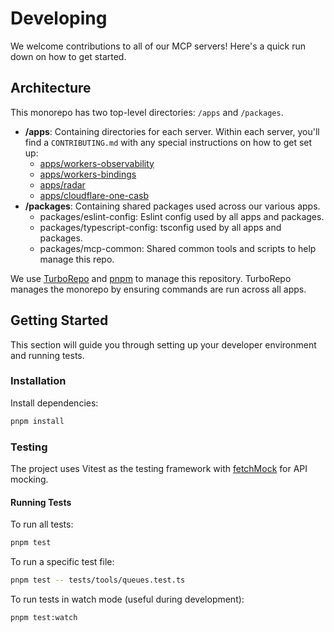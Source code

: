 # Developing

We welcome contributions to all of our MCP servers! Here's a quick run down on how to get started.

## Architecture

This monorepo has two top-level directories: `/apps` and `/packages`.

- **/apps**: Containing directories for each server. Within each server, you'll find a `CONTRIBUTING.md` with any special instructions on how to get set up:
  - [apps/workers-observability](apps/workers-observability)
  - [apps/workers-bindings](apps/workers-bindings)
  - [apps/radar](apps/radar)
  - [apps/cloudflare-one-casb](apps/cloudflare-one-casb)
- **/packages**: Containing shared packages used across our various apps.
  - packages/eslint-config: Eslint config used by all apps and packages.
  - packages/typescript-config: tsconfig used by all apps and packages.
  - packages/mcp-common: Shared common tools and scripts to help manage this repo.

We use [TurboRepo](https://turbo.build/) and [pnpm](https://pnpm.io/) to manage this repository. TurboRepo manages the monorepo by ensuring commands are run across all apps.

## Getting Started

This section will guide you through setting up your developer environment and running tests.

### Installation

Install dependencies:

```bash
pnpm install
```

### Testing

The project uses Vitest as the testing framework with [fetchMock](https://developers.cloudflare.com/workers/testing/vitest-integration/test-apis/) for API mocking.

#### Running Tests

To run all tests:

```bash
pnpm test
```

To run a specific test file:

```bash
pnpm test -- tests/tools/queues.test.ts
```

To run tests in watch mode (useful during development):

```bash
pnpm test:watch
```
